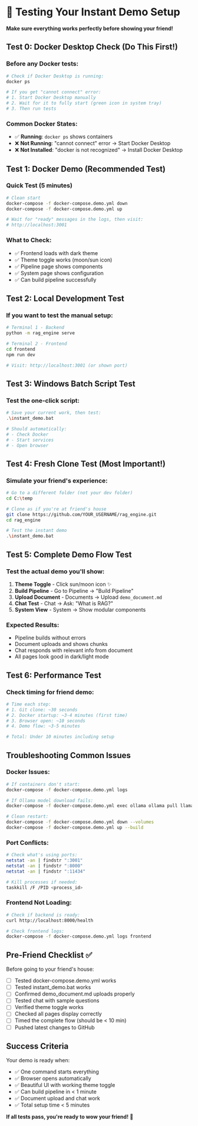 # 🧪 Testing Your Instant Demo Setup

**Make sure everything works perfectly before showing your friend!**

## Test 0: Docker Desktop Check (Do This First!)

### Before any Docker tests:
```bash
# Check if Docker Desktop is running:
docker ps

# If you get "cannot connect" error:
# 1. Start Docker Desktop manually
# 2. Wait for it to fully start (green icon in system tray)
# 3. Then run tests
```

### Common Docker States:
- ✅ **Running**: `docker ps` shows containers
- ❌ **Not Running**: "cannot connect" error → Start Docker Desktop
- ❌ **Not Installed**: "docker is not recognized" → Install Docker Desktop

## Test 1: Docker Demo (Recommended Test)

### Quick Test (5 minutes)
```bash
# Clean start
docker-compose -f docker-compose.demo.yml down
docker-compose -f docker-compose.demo.yml up

# Wait for "ready" messages in the logs, then visit:
# http://localhost:3001
```

### What to Check:
- ✅ Frontend loads with dark theme
- ✅ Theme toggle works (moon/sun icon)
- ✅ Pipeline page shows components
- ✅ System page shows configuration
- ✅ Can build pipeline successfully

## Test 2: Local Development Test

### If you want to test the manual setup:
```bash
# Terminal 1 - Backend
python -m rag_engine serve

# Terminal 2 - Frontend  
cd frontend
npm run dev

# Visit: http://localhost:3001 (or shown port)
```

## Test 3: Windows Batch Script Test

### Test the one-click script:
```bash
# Save your current work, then test:
.\instant_demo.bat

# Should automatically:
# - Check Docker
# - Start services
# - Open browser
```

## Test 4: Fresh Clone Test (Most Important!)

### Simulate your friend's experience:
```bash
# Go to a different folder (not your dev folder)
cd C:\temp

# Clone as if you're at friend's house
git clone https://github.com/YOUR_USERNAME/rag_engine.git
cd rag_engine

# Test the instant demo
.\instant_demo.bat
```

## Test 5: Complete Demo Flow Test

### Test the actual demo you'll show:

1. **Theme Toggle** - Click sun/moon icon ✨
2. **Build Pipeline** - Go to Pipeline → "Build Pipeline" 
3. **Upload Document** - Documents → Upload `demo_document.md`
4. **Chat Test** - Chat → Ask: "What is RAG?"
5. **System View** - System → Show modular components

### Expected Results:
- Pipeline builds without errors
- Document uploads and shows chunks
- Chat responds with relevant info from document
- All pages look good in dark/light mode

## Test 6: Performance Test

### Check timing for friend demo:
```bash
# Time each step:
# 1. Git clone: ~30 seconds
# 2. Docker startup: ~3-4 minutes (first time)
# 3. Browser open: ~10 seconds
# 4. Demo flow: ~3-5 minutes

# Total: Under 10 minutes including setup
```

## Troubleshooting Common Issues

### Docker Issues:
```bash
# If containers don't start:
docker-compose -f docker-compose.demo.yml logs

# If Ollama model download fails:
docker-compose -f docker-compose.demo.yml exec ollama ollama pull llama3.2:1b

# Clean restart:
docker-compose -f docker-compose.demo.yml down --volumes
docker-compose -f docker-compose.demo.yml up --build
```

### Port Conflicts:
```bash
# Check what's using ports:
netstat -an | findstr ":3001"
netstat -an | findstr ":8000"
netstat -an | findstr ":11434"

# Kill processes if needed:
taskkill /F /PID <process_id>
```

### Frontend Not Loading:
```bash
# Check if backend is ready:
curl http://localhost:8000/health

# Check frontend logs:
docker-compose -f docker-compose.demo.yml logs frontend
```

## Pre-Friend Checklist ✅

Before going to your friend's house:

- [ ] Tested docker-compose.demo.yml works
- [ ] Tested instant_demo.bat works  
- [ ] Confirmed demo_document.md uploads properly
- [ ] Tested chat with sample questions
- [ ] Verified theme toggle works
- [ ] Checked all pages display correctly
- [ ] Timed the complete flow (should be < 10 min)
- [ ] Pushed latest changes to GitHub

## Success Criteria

Your demo is ready when:
- ✅ One command starts everything
- ✅ Browser opens automatically 
- ✅ Beautiful UI with working theme toggle
- ✅ Can build pipeline in < 1 minute
- ✅ Document upload and chat work
- ✅ Total setup time < 5 minutes

**If all tests pass, you're ready to wow your friend!** 🚀
